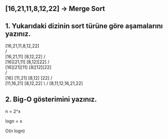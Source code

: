 ## [16,21,11,8,12,22] -> Merge Sort

## 1. Yukarıdaki dizinin sort türüne göre aşamalarını yazınız. 

   [16,21,11,8,12,22]        
          /         \
    [16,21,11]      [8,12,22]
       /             \
  [16][21,11]     [8,12][22]
      /               \
[16][21][11]       [8][12][22]   
     /                 \
[16] [11,21]       [8,12] [22]
    /                  \
 [11,16,21]         [8,12,22]
     \                /
     [8,11,12,16,21,22]
     
## 2. Big-O gösterimini yazınız.

n = 2^x

logn = x

O(n logn)     
